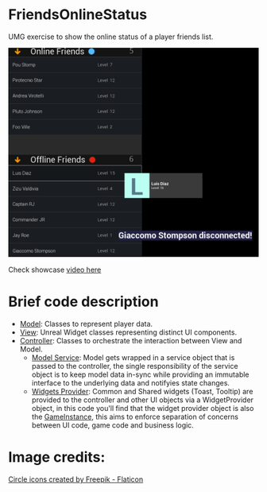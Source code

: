 # FriendsOnlineStatus
UMG exercise to show the online status of a player friends list.

![showcase image](https://github.com/romualdo97/FriendsOnlineStatus/blob/master/Misc/showcase.png?raw=true)

Check showcase [video here](https://www.youtube.com/watch?v=dlhWOrYhwLg)

# Brief code description
- [Model](https://github.com/romualdo97/FriendsOnlineStatus/tree/master/Source/FriendsOnlineStatus/Public/Model): Classes to represent player data.
- [View](https://github.com/romualdo97/FriendsOnlineStatus/tree/master/Source/FriendsOnlineStatus/Public/View): Unreal Widget classes representing distinct UI components.
- [Controller](https://github.com/romualdo97/FriendsOnlineStatus/tree/master/Source/FriendsOnlineStatus/Public/Controller): Classes to orchestrate the interaction between View and Model.
    - [Model Service](https://github.com/romualdo97/FriendsOnlineStatus/blob/master/Source/FriendsOnlineStatus/Public/Model/FriendsListService.h): Model gets wrapped in a service object that is passed to the controller, the single responsibility of the service object is to keep model data in-sync while providing an immutable interface to the underlying data and notifyies state changes.
    - [Widgets Provider](https://github.com/romualdo97/FriendsOnlineStatus/blob/master/Source/FriendsOnlineStatus/Public/Controller/Interfaces/FriendWidgetsProvider.h): Common and Shared widgets (Toast, Tooltip) are provided to the controller and other UI objects via a WidgetProvider object, in this code you'll find that the widget provider object is also the [GameInstance](https://github.com/romualdo97/FriendsOnlineStatus/blob/master/Source/FriendsOnlineStatus/Public/Game/FriendsOnlineStatusGameInstance.h), this aims to enforce separation of concerns between UI code, game code and business logic.

# Image credits:
<a href="https://www.flaticon.com/free-icons/circle" title="circle icons">Circle icons created by Freepik - Flaticon</a>